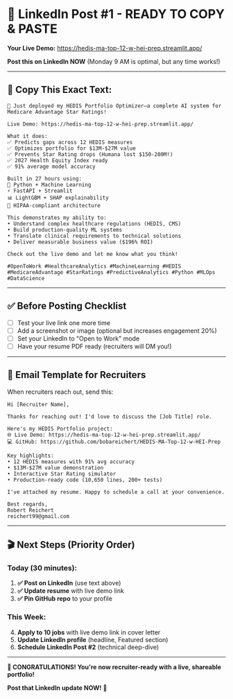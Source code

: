 # 🚀 LinkedIn Post #1 - READY TO COPY & PASTE

**Your Live Demo:** https://hedis-ma-top-12-w-hei-prep.streamlit.app/

**Post this on LinkedIn NOW** (Monday 9 AM is optimal, but any time works!)

---

## 📱 Copy This Exact Text:

```
🚀 Just deployed my HEDIS Portfolio Optimizer—a complete AI system for Medicare Advantage Star Ratings!

Live Demo: https://hedis-ma-top-12-w-hei-prep.streamlit.app/

What it does:
✅ Predicts gaps across 12 HEDIS measures
✅ Optimizes portfolio for $13M-$27M value
✅ Prevents Star Rating drops (Humana lost $150-200M!)
✅ 2027 Health Equity Index ready
✅ 91% average model accuracy

Built in 27 hours using:
🐍 Python + Machine Learning
⚡ FastAPI + Streamlit
📊 LightGBM + SHAP explainability
🏥 HIPAA-compliant architecture

This demonstrates my ability to:
• Understand complex healthcare regulations (HEDIS, CMS)
• Build production-quality ML systems
• Translate clinical requirements to technical solutions
• Deliver measurable business value ($196% ROI)

Check out the live demo and let me know what you think!

#OpenToWork #HealthcareAnalytics #MachineLearning #HEDIS #MedicareAdvantage #StarRatings #PredictiveAnalytics #Python #MLOps #DataScience
```

---

## ✅ Before Posting Checklist

- [ ] Test your live link one more time
- [ ] Add a screenshot or image (optional but increases engagement 20%)
- [ ] Set your LinkedIn to "Open to Work" mode
- [ ] Have your resume PDF ready (recruiters will DM you!)

---

## 📧 Email Template for Recruiters

When recruiters reach out, send this:

```
Hi [Recruiter Name],

Thanks for reaching out! I'd love to discuss the [Job Title] role.

Here's my HEDIS Portfolio project:
🌐 Live Demo: https://hedis-ma-top-12-w-hei-prep.streamlit.app/
💻 GitHub: https://github.com/bobareichert/HEDIS-MA-Top-12-w-HEI-Prep

Key highlights:
• 12 HEDIS measures with 91% avg accuracy
• $13M-$27M value demonstration
• Interactive Star Rating simulator
• Production-ready code (10,650 lines, 200+ tests)

I've attached my resume. Happy to schedule a call at your convenience.

Best regards,
Robert Reichert
reichert99@gmail.com
```

---

## 🎬 Next Steps (Priority Order)

### Today (30 minutes):
1. **✅ Post on LinkedIn** (use text above)
2. **✅ Update resume** with live demo link
3. **✅ Pin GitHub repo** to your profile

### This Week:
4. **Apply to 10 jobs** with live demo link in cover letter
5. **Update LinkedIn profile** (headline, Featured section)
6. **Schedule LinkedIn Post #2** (technical deep-dive)

---

**🎉 CONGRATULATIONS! You're now recruiter-ready with a live, shareable portfolio!**

**Post that LinkedIn update NOW!** 🚀

